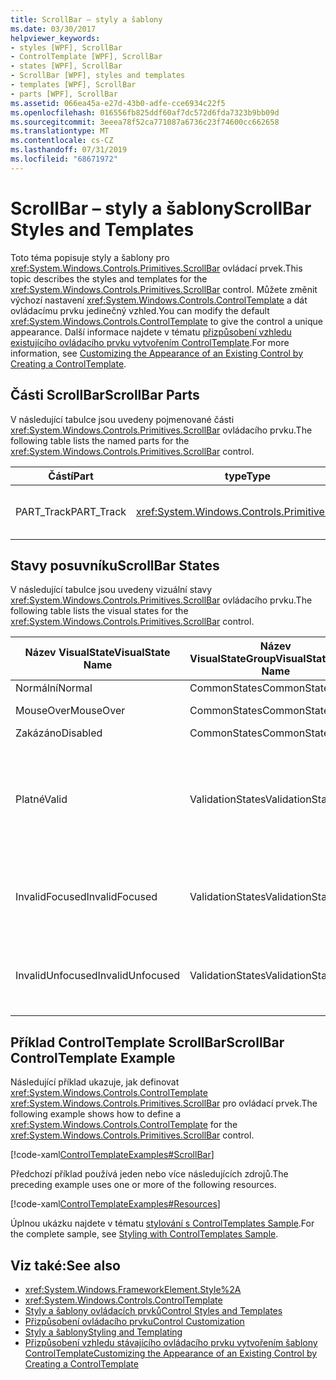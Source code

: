 ```yaml
---
title: ScrollBar – styly a šablony
ms.date: 03/30/2017
helpviewer_keywords:
- styles [WPF], ScrollBar
- ControlTemplate [WPF], ScrollBar
- states [WPF], ScrollBar
- ScrollBar [WPF], styles and templates
- templates [WPF], ScrollBar
- parts [WPF], ScrollBar
ms.assetid: 066ea45a-e27d-43b0-adfe-cce6934c22f5
ms.openlocfilehash: 016556fb825ddf60af7dc572d6fda7323b9bb09d
ms.sourcegitcommit: 3eeea78f52ca771087a6736c23f74600cc662658
ms.translationtype: MT
ms.contentlocale: cs-CZ
ms.lasthandoff: 07/31/2019
ms.locfileid: "68671972"
---
```

# <a name="scrollbar-styles-and-templates"></a><span data-ttu-id="e934a-102">ScrollBar – styly a šablony</span><span class="sxs-lookup"><span data-stu-id="e934a-102">ScrollBar Styles and Templates</span></span>
<span data-ttu-id="e934a-103">Toto téma popisuje styly a šablony pro <xref:System.Windows.Controls.Primitives.ScrollBar> ovládací prvek.</span><span class="sxs-lookup"><span data-stu-id="e934a-103">This topic describes the styles and templates for the <xref:System.Windows.Controls.Primitives.ScrollBar> control.</span></span> <span data-ttu-id="e934a-104">Můžete změnit výchozí nastavení <xref:System.Windows.Controls.ControlTemplate> a dát ovládacímu prvku jedinečný vzhled.</span><span class="sxs-lookup"><span data-stu-id="e934a-104">You can modify the default <xref:System.Windows.Controls.ControlTemplate> to give the control a unique appearance.</span></span> <span data-ttu-id="e934a-105">Další informace najdete v tématu [přizpůsobení vzhledu existujícího ovládacího prvku vytvořením ControlTemplate](customizing-the-appearance-of-an-existing-control.md).</span><span class="sxs-lookup"><span data-stu-id="e934a-105">For more information, see [Customizing the Appearance of an Existing Control by Creating a ControlTemplate](customizing-the-appearance-of-an-existing-control.md).</span></span>  
  
## <a name="scrollbar-parts"></a><span data-ttu-id="e934a-106">Části ScrollBar</span><span class="sxs-lookup"><span data-stu-id="e934a-106">ScrollBar Parts</span></span>  
 <span data-ttu-id="e934a-107">V následující tabulce jsou uvedeny pojmenované části <xref:System.Windows.Controls.Primitives.ScrollBar> ovládacího prvku.</span><span class="sxs-lookup"><span data-stu-id="e934a-107">The following table lists the named parts for the <xref:System.Windows.Controls.Primitives.ScrollBar> control.</span></span>  
  
|<span data-ttu-id="e934a-108">Částí</span><span class="sxs-lookup"><span data-stu-id="e934a-108">Part</span></span>|<span data-ttu-id="e934a-109">type</span><span class="sxs-lookup"><span data-stu-id="e934a-109">Type</span></span>|<span data-ttu-id="e934a-110">Popis</span><span class="sxs-lookup"><span data-stu-id="e934a-110">Description</span></span>|  
|-|-|-|  
|<span data-ttu-id="e934a-111">PART_Track</span><span class="sxs-lookup"><span data-stu-id="e934a-111">PART_Track</span></span>|<xref:System.Windows.Controls.Primitives.Track>|<span data-ttu-id="e934a-112">Kontejner elementu, který označuje pozici <xref:System.Windows.Controls.Primitives.ScrollBar>.</span><span class="sxs-lookup"><span data-stu-id="e934a-112">The container for the element that indicates the position of the <xref:System.Windows.Controls.Primitives.ScrollBar>.</span></span>|  
  
## <a name="scrollbar-states"></a><span data-ttu-id="e934a-113">Stavy posuvníku</span><span class="sxs-lookup"><span data-stu-id="e934a-113">ScrollBar States</span></span>  
 <span data-ttu-id="e934a-114">V následující tabulce jsou uvedeny vizuální stavy <xref:System.Windows.Controls.Primitives.ScrollBar> ovládacího prvku.</span><span class="sxs-lookup"><span data-stu-id="e934a-114">The following table lists the visual states for the <xref:System.Windows.Controls.Primitives.ScrollBar> control.</span></span>  
  
|<span data-ttu-id="e934a-115">Název VisualState</span><span class="sxs-lookup"><span data-stu-id="e934a-115">VisualState Name</span></span>|<span data-ttu-id="e934a-116">Název VisualStateGroup</span><span class="sxs-lookup"><span data-stu-id="e934a-116">VisualStateGroup Name</span></span>|<span data-ttu-id="e934a-117">Popis</span><span class="sxs-lookup"><span data-stu-id="e934a-117">Description</span></span>|  
|----------------------|---------------------------|-----------------|  
|<span data-ttu-id="e934a-118">Normální</span><span class="sxs-lookup"><span data-stu-id="e934a-118">Normal</span></span>|<span data-ttu-id="e934a-119">CommonStates</span><span class="sxs-lookup"><span data-stu-id="e934a-119">CommonStates</span></span>|<span data-ttu-id="e934a-120">Výchozí stav.</span><span class="sxs-lookup"><span data-stu-id="e934a-120">The default state.</span></span>|  
|<span data-ttu-id="e934a-121">MouseOver</span><span class="sxs-lookup"><span data-stu-id="e934a-121">MouseOver</span></span>|<span data-ttu-id="e934a-122">CommonStates</span><span class="sxs-lookup"><span data-stu-id="e934a-122">CommonStates</span></span>|<span data-ttu-id="e934a-123">Ukazatel myši je umístěn nad ovládacím prvkem.</span><span class="sxs-lookup"><span data-stu-id="e934a-123">The mouse pointer is positioned over the control.</span></span>|  
|<span data-ttu-id="e934a-124">Zakázáno</span><span class="sxs-lookup"><span data-stu-id="e934a-124">Disabled</span></span>|<span data-ttu-id="e934a-125">CommonStates</span><span class="sxs-lookup"><span data-stu-id="e934a-125">CommonStates</span></span>|<span data-ttu-id="e934a-126">Ovládací prvek je zakázán.</span><span class="sxs-lookup"><span data-stu-id="e934a-126">The control is disabled.</span></span>|  
|<span data-ttu-id="e934a-127">Platné</span><span class="sxs-lookup"><span data-stu-id="e934a-127">Valid</span></span>|<span data-ttu-id="e934a-128">ValidationStates</span><span class="sxs-lookup"><span data-stu-id="e934a-128">ValidationStates</span></span>|<span data-ttu-id="e934a-129">Ovládací prvek používá <xref:System.Windows.Controls.Validation> třídu <xref:System.Windows.Controls.Validation.HasError%2A?displayProperty=nameWithType> a připojenou vlastnost je `false`.</span><span class="sxs-lookup"><span data-stu-id="e934a-129">The control uses the <xref:System.Windows.Controls.Validation> class and the <xref:System.Windows.Controls.Validation.HasError%2A?displayProperty=nameWithType> attached property is `false`.</span></span>|  
|<span data-ttu-id="e934a-130">InvalidFocused</span><span class="sxs-lookup"><span data-stu-id="e934a-130">InvalidFocused</span></span>|<span data-ttu-id="e934a-131">ValidationStates</span><span class="sxs-lookup"><span data-stu-id="e934a-131">ValidationStates</span></span>|<span data-ttu-id="e934a-132">Připojená vlastnost je `true` a ovládací prvek má fokus. <xref:System.Windows.Controls.Validation.HasError%2A?displayProperty=nameWithType></span><span class="sxs-lookup"><span data-stu-id="e934a-132">The <xref:System.Windows.Controls.Validation.HasError%2A?displayProperty=nameWithType> attached property is `true` and the control has focus.</span></span>|  
|<span data-ttu-id="e934a-133">InvalidUnfocused</span><span class="sxs-lookup"><span data-stu-id="e934a-133">InvalidUnfocused</span></span>|<span data-ttu-id="e934a-134">ValidationStates</span><span class="sxs-lookup"><span data-stu-id="e934a-134">ValidationStates</span></span>|<span data-ttu-id="e934a-135">Připojená vlastnost je `true` a ovládací prvek nemá fokus. <xref:System.Windows.Controls.Validation.HasError%2A?displayProperty=nameWithType></span><span class="sxs-lookup"><span data-stu-id="e934a-135">The <xref:System.Windows.Controls.Validation.HasError%2A?displayProperty=nameWithType> attached property is `true` and the control does not have focus.</span></span>|  
  
## <a name="scrollbar-controltemplate-example"></a><span data-ttu-id="e934a-136">Příklad ControlTemplate ScrollBar</span><span class="sxs-lookup"><span data-stu-id="e934a-136">ScrollBar ControlTemplate Example</span></span>  
 <span data-ttu-id="e934a-137">Následující příklad ukazuje, jak definovat <xref:System.Windows.Controls.ControlTemplate> <xref:System.Windows.Controls.Primitives.ScrollBar> pro ovládací prvek.</span><span class="sxs-lookup"><span data-stu-id="e934a-137">The following example shows how to define a <xref:System.Windows.Controls.ControlTemplate> for the <xref:System.Windows.Controls.Primitives.ScrollBar> control.</span></span>  
  
 [!code-xaml[ControlTemplateExamples#ScrollBar](~/samples/snippets/csharp/VS_Snippets_Wpf/ControlTemplateExamples/CS/resources/scrollbar.xaml#scrollbar)]  
  
 <span data-ttu-id="e934a-138">Předchozí příklad používá jeden nebo více následujících zdrojů.</span><span class="sxs-lookup"><span data-stu-id="e934a-138">The preceding example uses one or more of the following resources.</span></span>  
  
 [!code-xaml[ControlTemplateExamples#Resources](~/samples/snippets/csharp/VS_Snippets_Wpf/ControlTemplateExamples/CS/resources/shared.xaml#resources)]  
  
 <span data-ttu-id="e934a-139">Úplnou ukázku najdete v tématu [stylování s ControlTemplates Sample](https://github.com/Microsoft/WPF-Samples/tree/master/Styles%20&%20Templates/IntroToStylingAndTemplating).</span><span class="sxs-lookup"><span data-stu-id="e934a-139">For the complete sample, see [Styling with ControlTemplates Sample](https://github.com/Microsoft/WPF-Samples/tree/master/Styles%20&%20Templates/IntroToStylingAndTemplating).</span></span>  
  
## <a name="see-also"></a><span data-ttu-id="e934a-140">Viz také:</span><span class="sxs-lookup"><span data-stu-id="e934a-140">See also</span></span>

- <xref:System.Windows.FrameworkElement.Style%2A>
- <xref:System.Windows.Controls.ControlTemplate>
- [<span data-ttu-id="e934a-141">Styly a šablony ovládacích prvků</span><span class="sxs-lookup"><span data-stu-id="e934a-141">Control Styles and Templates</span></span>](control-styles-and-templates.md)
- [<span data-ttu-id="e934a-142">Přizpůsobení ovládacího prvku</span><span class="sxs-lookup"><span data-stu-id="e934a-142">Control Customization</span></span>](control-customization.md)
- [<span data-ttu-id="e934a-143">Styly a šablony</span><span class="sxs-lookup"><span data-stu-id="e934a-143">Styling and Templating</span></span>](styling-and-templating.md)
- [<span data-ttu-id="e934a-144">Přizpůsobení vzhledu stávajícího ovládacího prvku vytvořením šablony ControlTemplate</span><span class="sxs-lookup"><span data-stu-id="e934a-144">Customizing the Appearance of an Existing Control by Creating a ControlTemplate</span></span>](customizing-the-appearance-of-an-existing-control.md)
